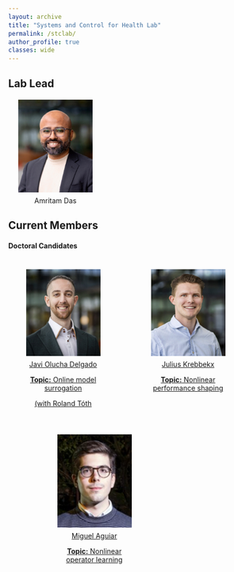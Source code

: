 ```yaml
---
layout: archive
title: "Systems and Control for Health Lab"
permalink: /stclab/
author_profile: true
classes: wide
---
```


<style>
.member-container {
  display: flex;
  flex-wrap: wrap;
  justify-content: space-around; /* Adjust spacing as necessary */
}

.member {
  text-align: center; /* Center the text below the images */
  margin: 20px; /* Space between each member */
  width: 150px; /* Set a width for the member boxes */
}

.member img {
  max-width: 100%; /* Ensure images are responsive */
  height: auto; /* Maintain aspect ratio */
}
.name {
  font-weight: normal; /* Make the font normal, not bold */
  font-size: 14px; /* Make the font smaller */
  margin-top: 5px; /* Reduce space above the name */
}
</style>



## Lab Lead 

  <div class="member">
    <img src="/assets/amritam.jpg" alt="John Doe" />
    <h3 class="name">Amritam Das</h3>
  </div>

## Current Members

#### Doctoral Candidates

<div class="member-container">
  
  <div class="member">
    <img src="/assets/members/Javi.jpg" alt="Javi" />
    <h3 class="name"><a href="https://scholar.google.com/citations?hl=it&user=zMM1AJ4AAAAJ&view_op=list_works&sortby=pubdate">Javi Olucha Delgado</h3>
   <h3 class="name"><strong>Topic:</strong> Online model surrogation</h3>
   <h3 class="name">(with Roland Tóth</h3>
  </div>

  <div class="member">
    <img src="/assets/members/Julius.jpg" alt="Julius" />
    <h3 class="name"><a href="https://scholar.google.com/citations?user=Fk_c6L4AAAAJ&hl=en">Julius Krebbekx</h3>
   <h3 class="name"><strong>Topic:</strong> Nonlinear performance shaping</h3>
  </div>

  <div class="member">
    <img src="/assets/members/Miguel.jpeg" alt="Miguel" />
    <h3 class="name"><a href="https://scholar.google.com/citations?user=9LxTyZMAAAAJ&hl=en">Miguel Aguiar</h3>
   <h3 class="name"><strong>Topic:</strong> Nonlinear operator learning</h3>
  </div>

  <!-- Add more members as needed -->

</div>

<!--You can download a PDF copy of my CV [here](/files/AmritamCV.pdf).-->
